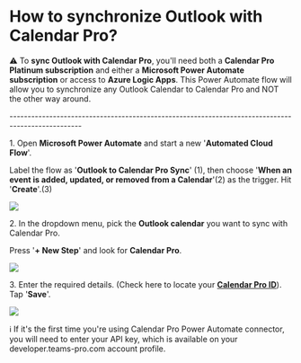 # How to synchronize Outlook with Calendar Pro?

<p class="no-margin">⚠️ To <b>sync Outlook with Calendar Pro</b>, you'll need both a <b>Calendar Pro Platinum subscription</b> and either a <b>Microsoft Power Automate subscription</b> or access to <b>Azure Logic Apps</b>. This Power Automate flow will allow you to synchronize any Outlook Calendar to Calendar Pro and NOT the other way around. </p>
<p class="no-margin"></p>
<p class="no-margin">--------------------------------------------------------------------------------------------------</p>
<p class="no-margin"></p>
<p class="no-margin">1. Open <b>Microsoft Power Automate</b> and start a new '<b>Automated Cloud Flow</b>'.</p>
<p class="no-margin">Label the flow as '<b>Outlook to Calendar Pro Sync</b>' (1), then choose '<b>When an event is added, updated, or removed from a Calendar</b>'(2) as the trigger. Hit '<b>Create</b>'.(3)</p>
<div class="intercom-container"><img src="/assets/img/teams-pro/image_197.png"></div><p class="no-margin"></p>
<p class="no-margin">2. In the dropdown menu, pick the <b>Outlook calendar</b> you want to sync with Calendar Pro.</p>
<p class="no-margin">Press '<b>+ New Step</b>' and look for <b>Calendar Pro</b>.</p>
<div class="intercom-container"><img src="/assets/img/teams-pro/image_198.png"></div><p class="no-margin"></p>
<p class="no-margin">3. Enter the required details. (Check here to locate your <b><a href="https://docs.teams-pro.com/en/articles/6890505-how-to-check-the-calendar-id" target="_blank" class="intercom-content-link">Calendar Pro ID</a></b>). Tap '<b>Save</b>'.</p>
<p class="no-margin"></p>
<div class="intercom-container"><img src="/assets/img/teams-pro/image_199.png"></div><p class="no-margin">ℹ️ If it's the first time you're using Calendar Pro Power Automate connector, you will need to enter your API key, which is available on your <a target="_blank" class="intercom-content-link">developer.teams-pro.com account profile</a>. </p>

<Hubspot />

